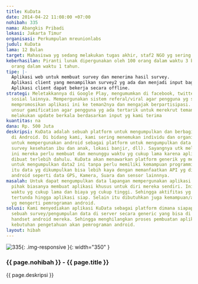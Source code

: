 ```yaml
---
title: KuData
date: 2014-04-22 11:08:00 +07:00
nohibah: 335
nama: Abangkis Pribadi
lokasi: Jakarta Timur
organisasi: Perkumpulan mreunionlabs
judul: KuData
lama: 12 Bulan
target: Mahasiswa yg sedang melakukan tugas akhir, staf2 NGO yg sering melakukan survey
keberhasilan: Piranti lunak dipergunakan oleh 100 orang dalam waktu 3 bulan. Dan 1000
  orang dalam waktu 1 tahun.
tipe: |-
  Aplikasi web untuk membuat survey dan menerima hasil survey.
  Aplikasi client yang menampilkan survey2 yg ada dan menjadi input bagi orang dilapangan.
  Aplikasi client dapat bekerja secara offline.
strategi: Meletakkannya di Google Play, mengumumkan di facebook, twitter, dan media
  sosial lainnya. Mempergunakan sistem referal/viral agar pengguna yg sudah ada dapat
  mempromosikan aplikasi ini ke teman2nya dan mengajak berpartisipasi. Memasukkan
  unsur gamification agar pengguna yg ada tertarik untuk merekrut teman2nya kami akan
  melakukan update berkala berdasarkan input yg kami terima
kuantitas: na
dana: Rp. 500 Juta
deskripsi: KuData adalah sebuah platform untuk mengumpulkan dan berbagi data lapangan
  di Android. Di bidang kami, kami sering menemukan individu dan organisasi yang berniat
  untuk mempergunakan android sebagai platform untuk mengumpulkan data (survey lapangan,
  survey kesehatan ibu dan anak, lokasi banjir, dll). Sayangnya utk melakukan hal
  ini mereka perlu membuat dan menunggu waktu yg cukup lama karena aplikasi perlu
  dibuat terlebih dahulu. KuData akan menawarkan platform generik yg memudahkan siapapun
  untuk mengumpulkan data2 ini tanpa perlu memiliki kemampuan programming. Selain
  itu data yg dikumpulkan bisa lebih kaya dengan memanfaatkan API yg dimiliki oleh
  android seperti data GPS, Kamera, Suara dan sensor lainnnya.
masalah: Untuk dapat mengumpulkan data lapangan mempergunakan aplikasi android. Masing2
  pihak biasanya membuat aplikasi khusus untuk diri mereka sendiri. Ini membutuhkan
  waktu yg cukup lama dan biaya yg cukup tinggi. Sehingga aktifitas yg dilakukan harus
  tertunda hingga aplikasi siap. Selain itu dibutuhkan juga kemampuan/akses ke orang
  yg mengerti pemrograman android.
solusi: Kami menyediakan aplikasi KuData sebagai platform dimana siapapun bisa membuat
  sebuah survey/pengumpulan data di server secara generic yang bisa di akses melalui
  handset android mereka. Sehingga menghilangkan proses pembuatan aplikasi baru ataupun
  kebutuhan pengetahuan akan pemrograman android.
layout: hibah
---
```


![335](/static/img/hibahcms/335.png){: .img-responsive }{: width="350" }

### {{ page.nohibah }} - {{ page.title }}

{{ page.deskripsi }}
